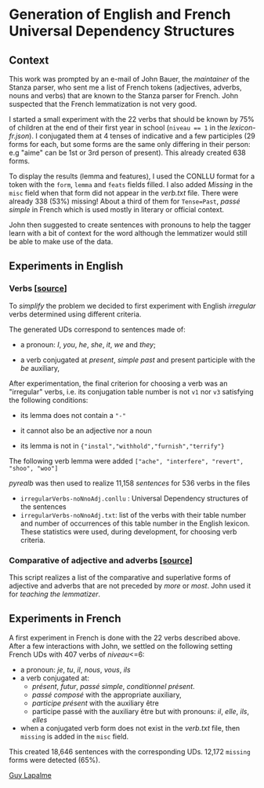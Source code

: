 # Generation of English and French Universal Dependency Structures

## Context
This work was prompted by an e-mail of John Bauer, the *maintainer* of the Stanza parser, who sent me a list of French tokens (adjectives, adverbs, nouns and verbs) that are known to the Stanza parser for French. John suspected that the French lemmatization is not very good.

I started a small experiment with the 22 verbs that should be known by 75% of children at the end of their first year in school (`niveau == 1` in the *lexicon-fr.json*).  I conjugated them at 4 tenses of indicative and a few participles (29 forms for each, but some forms are the same only differing in their person: e.g "aime" can be 1st or 3rd person of present). This already created 638 forms. 

To display the results (lemma and features), I used the CONLLU format for a token with the `form`, `lemma` and `feats` fields filled.  I also added *Missing* in the `misc` field when that form did not appear in the *verb.txt* file. There were already 338 (53%) missing! About a third of them for `Tense=Past`, *passé simple* in French which is used mostly in literary or official context. 

John then suggested to create sentences with pronouns to help the tagger learn with a bit of context for the word although the lemmatizer would still be able to make use of the data.

## Experiments in English

### Verbs [[source](./GenerateEnglishVerbs.py)]

To *simplify* the problem we decided to first experiment with English *irregular* verbs determined using different criteria. 

The generated UDs correspond to sentences made of:

- a pronoun: *I*, *you*, *he*, *she*, *it*, *we* and *they*;

-  a verb conjugated at *present*, *simple past* and present participle with the *be* auxiliary,

After experimentation, the final criterion for choosing a verb was an "irregular" verbs, i.e. its conjugation table number is not `v1` nor `v3`  satisfying the following conditions:

- its lemma does not contain a `"-"`

- it cannot also be an adjective nor a noun
- its lemma is not in `{"instal","withhold","furnish","terrify"}`

The following verb lemma were added `["ache", "interfere", "revert", "shoo", "woo"]`

*pyrealb* was then used to realize 11,158 *sentences* for 536 verbs in the files

- `irregularVerbs-noNnoAdj.conllu` : Universal Dependency structures of the sentences
- `irregularVerbs-noNnoAdj.txt`: list of the verbs with their table number and number of occurrences of this table number in the English lexicon. These statistics were used, during development, for choosing verb criteria.

### Comparative of adjective and adverbs [[source](./GenerateEnglishComparative.py)]

This script realizes a list of the comparative and superlative forms of adjective and adverbs that are not preceded by *more* or *most*. John used it for *teaching the lemmatizer*.

## Experiments in French

A first experiment in French is done with the 22 verbs described above. After a few interactions with John, we settled on the following setting French UDs with 407 verbs of *niveau*<=6:

- a pronoun: *je*, *tu*, *il*, *nous*, *vous*, *ils*
- a verb conjugated at: 
  - *présent*, *futur*, *passé simple*, *conditionnel présent*.
  - *passé composé* with the appropriate auxiliary,
  - *participe présent* with the auxiliary être
  - participe passé with the auxiliary être but with pronouns: *il*, *elle*, *ils*, *elles*
- when a conjugated verb form does not exist in the *verb.txt* file, then `missing` is added in the `misc` field.

This created 18,646 sentences with the corresponding UDs. 12,172 `missing` forms were detected (65%).

[Guy Lapalme](mailto:lapalme@iro.umontreal.ca)
